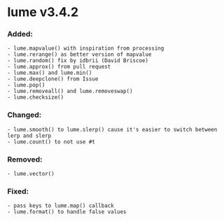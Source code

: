 # lume v3.4.2

### Added:
    - lume.mapvalue() with inspiration from processing
    - lume.rerange() as better version of mapvalue
    - lume.random() fix by idbrii (David Briscoe)
    - lume.approx() from pull request
    - lume.max() and lume.min()
    - lume.deepclone() from Issue
    - lume.pop()
    - lume.removeall() and lume.removeswap()
    - lume.checksize()

### Changed:
    - lume.smooth() to lume.slerp() cause it's easier to switch between lerp and slerp
    - lume.count() to not use #t

### Removed:
    - lume.vector()

### Fixed:
    - pass keys to lume.map() callback
    - lume.format() to handle false values
